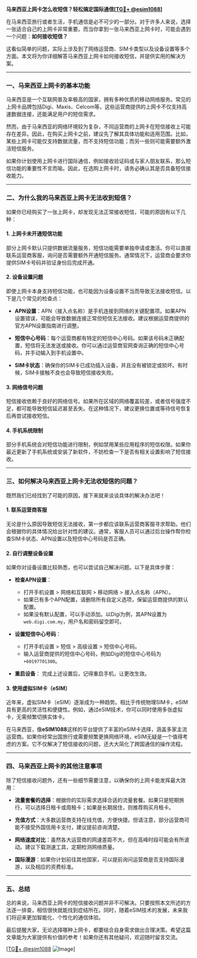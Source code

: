 **马来西亚上网卡怎么收短信？轻松搞定国际通信[[TG💪+ @esim1088](https://t.me/s/esim1088)]**

在马来西亚旅行或者生活，手机通信是必不可少的一部分。对于许多人来说，选择一张适合自己的上网卡非常重要。而当你拿到一张马来西亚上网卡时，可能会遇到一个问题：**如何接收短信？**  

这看似简单的问题，实际上涉及到了网络运营商、SIM卡类型以及设备设置等多个方面。本文将为你详细解答马来西亚上网卡如何接收短信，并提供实用的解决方案。

---

### **一、马来西亚上网卡的基本功能**

马来西亚是一个互联网普及率极高的国家，拥有多种优质的移动网络服务。常见的上网卡品牌包括Digi、Maxis、Celcom等，这些运营商提供的上网卡不仅支持高速数据连接，还能满足用户的短信需求。  

然而，由于马来西亚的网络环境较为复杂，不同运营商的上网卡在短信接收上可能存在差异。因此，在购买上网卡之前，建议先了解其具体功能和适用范围。比如，某些上网卡可能仅支持数据流量，而不支持短信功能；而另一些则可能需要额外激活短信服务。

如果你计划使用上网卡进行国际通信，例如接收验证码或与家人朋友联系，那么短信功能的重要性不言而喻。因此，在选购上网卡时，请务必确认其是否具备短信接收能力。

---

### **二、为什么我的马来西亚上网卡无法收到短信？**

如果你已经购买了一张上网卡，却发现无法正常接收短信，可能的原因有以下几种：

#### **1. 上网卡未开通短信功能**
部分上网卡默认只提供数据流量服务，短信功能需要单独申请或激活。你可以直接联系运营商客服，询问是否需要额外开通短信服务。通常情况下，运营商会要求你提供SIM卡号码并验证身份后完成开通。

#### **2. 设备设置问题**
即使上网卡本身支持短信功能，也可能因为设备设置不当而导致无法接收短信。以下是几个常见的检查点：

- **APN设置**：APN（接入点名称）是手机连接到网络的关键配置项。如果APN设置错误，可能会导致数据连接正常但短信无法接收。建议根据运营商提供的官方APN设置指南进行调整。
  
- **短信中心号码**：每个运营商都有特定的短信中心号码。如果该号码未正确配置，短信将无法发送或接收。你可以通过运营商官网查询正确的短信中心号码，并手动输入到手机设置中。

- **SIM卡状态**：确保你的SIM卡已成功插入设备，并且没有被锁定或损坏。有时候，SIM卡接触不良也会导致短信接收失败。

#### **3. 网络信号问题**
短信接收依赖于良好的网络信号。如果所在区域的网络覆盖较差，或者信号强度不足，都可能导致短信延迟甚至丢失。在这种情况下，建议更换位置或等待信号恢复后再尝试接收短信。

#### **4. 手机系统限制**
部分手机系统会对短信功能进行限制，例如禁用某些应用程序的短信权限。如果你最近更新了手机系统或安装了新软件，不妨检查一下是否有相关设置影响了短信接收。

---

### **三、如何解决马来西亚上网卡无法收短信的问题？**

既然我们已经找到了可能的原因，接下来就来谈谈具体的解决办法吧！

#### **1. 联系运营商客服**
无论是什么原因导致短信无法接收，第一步都应该联系运营商客服寻求帮助。他们会根据你的具体情况给出针对性的建议。通常，客服人员可以通过后台操作帮你检查SIM卡状态、APN设置以及短信中心号码是否正确。

#### **2. 自行调整设备设置**
如果你对设备设置比较熟悉，也可以尝试自己解决问题。以下是具体步骤：

- **检查APN设置**：
  - 打开手机设置 > 网络和互联网 > 移动网络 > 接入点名称（APN）。
  - 如果已有多个APN配置，请删除所有自定义选项，保留运营商提供的默认配置。
  - 如果没有默认配置，可以手动添加。以Digi为例，其APN设置为`web.digi.com.my`，用户名和密码留空即可。

- **设置短信中心号码**：
  - 打开手机设置 > 短信 > 高级设置 > 短信中心号码。
  - 输入运营商提供的短信中心号码，例如Digi的短信中心号码为`+60197701300`。

- **重启设备**：
  完成上述设置后，记得重启手机，让更改生效。

#### **3. 使用虚拟SIM卡（eSIM）**
近年来，虚拟SIM卡（eSIM）逐渐成为一种趋势。相比于传统物理SIM卡，eSIM具有更高的灵活性和便捷性。例如，通过eSIM技术，你可以同时使用多张虚拟卡，无需频繁切换实体卡。

在马来西亚，像**eSIM1088**这样的平台提供了丰富的eSIM卡选择，涵盖多家主流运营商。如果你经常出国旅行或需要频繁更换网络环境，eSIM无疑是一个值得考虑的方案。它不仅解决了短信接收的问题，还大大简化了跨国通信的操作流程。

---

### **四、马来西亚上网卡的其他注意事项**

除了短信接收问题外，还有一些细节需要注意，以确保你的上网卡能发挥最大效用：

- **流量套餐的选择**：根据你的实际需求选择合适的流量套餐。如果只是短期旅行，可以选择日租卡或周租卡；如果是长期居住，则推荐购买月租卡。
  
- **充值方式**：大多数运营商支持在线充值，方便快捷。但请注意，部分运营商可能不接受外国信用卡支付，建议提前咨询清楚。

- **网络速度对比**：虽然各大运营商的网速差距不大，但在高峰时段可能会有所波动。建议下载测速工具，定期检测网络质量。

- **国际漫游**：如果你计划前往其他国家，可以提前询问运营商是否支持国际漫游，以及相应的资费标准。

---

### **五、总结**

总的来说，马来西亚上网卡的短信接收问题并非不可解决。只要按照本文所述的方法逐一排查，相信很快就能找到症结所在。同时，随着eSIM技术的发展，未来我们将迎来更加智能化、个性化的通信体验。

最后提醒大家，无论选择哪种上网卡，都要结合自身需求做出合理决策。希望这篇文章能为大家提供有价值的参考！如果你还有其他疑问，欢迎随时留言交流。

[[TG💪+ @esim1088](https://t.me/s/esim1088) ![Image](https://i.postimg.cc/4NQfJmqS/Snipaste-2025-05-13-00-14-12.png)]